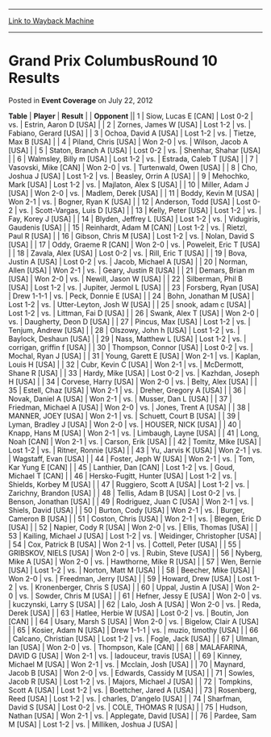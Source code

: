 
---
[Link to Wayback Machine](https://web.archive.org/web/20160927024315/http://magic.wizards.com/en/articles/archive/event-coverage/grand-prix-columbusround-10-results-2012-07-22)

[_metadata_:description]:- "TablePlayerResult"
[_metadata_:generator]:- "Drupal 7 (http://drupal.org)"
[_metadata_:node]:- "450871"
[_metadata_:publish_date]:- "2012-07-22"
[_metadata_:source]:- "div-main-content"
[_metadata_:title]:- "Grand Prix ColumbusRound 10 Results"
[_metadata_:wayback_capture_timestamp]:- "2016-09-27 02:43:15"
[_metadata_:wayback_raw_url]:- "https://web.archive.org/web/20160927024315id_/http://magic.wizards.com/en/articles/archive/event-coverage/grand-prix-columbusround-10-results-2012-07-22"
[_metadata_:wayback_url]:- "http://magic.wizards.com/en/articles/archive/event-coverage/grand-prix-columbusround-10-results-2012-07-22"
---


Grand Prix ColumbusRound 10 Results
===================================



 Posted in **Event Coverage**
 on July 22, 2012 












 **Table** | **Player** | **Result** |  | **Opponent** ||  1 | Siow, Lucas E [CAN] | Lost 0-2 | vs. | Estrin, Aaron D [USA] |
|  2 | Zornes, James W [USA] | Lost 1-2 | vs. | Fabiano, Gerard [USA] |
|  3 | Ochoa, David A [USA] | Lost 1-2 | vs. | Tietze, Max B [USA] |
|  4 | Piland, Chris [USA] | Won 2-0 | vs. | Wilson, Jacob A [USA] |
|  5 | Staton, Branch A [USA] | Lost 0-2 | vs. | Shenhar, Shahar [USA] |
|  6 | Walmsley, Billy m [USA] | Lost 1-2 | vs. | Estrada, Caleb T [USA] |
|  7 | Vasovski, Mike [CAN] | Won 2-0 | vs. | Turtenwald, Owen [USA] |
|  8 | Cho, Joshua J [USA] | Lost 1-2 | vs. | Beasley, Orrin A [USA] |
|  9 | Mehochko, Mark [USA] | Lost 1-2 | vs. | Majlaton, Alex S [USA] |
|  10 | Miller, Adam J [USA] | Won 2-0 | vs. | Madlem, Derek [USA] |
|  11 | Boddy, Kevin M [USA] | Won 2-1 | vs. | Bogner, Ryan K [USA] |
|  12 | Anderson, Todd [USA] | Lost 0-2 | vs. | Scott-Vargas, Luis D [USA] |
|  13 | Kelly, Peter [USA] | Lost 1-2 | vs. | Fay, Korey J [USA] |
|  14 | Blyden, Jeffrey L [USA] | Lost 1-2 | vs. | Vidugiris, Gaudenis [USA] |
|  15 | Reinhardt, Adam M [CAN] | Lost 1-2 | vs. | Rietzl, Paul R [USA] |
|  16 | Gibson, Chris M [USA] | Lost 1-2 | vs. | Nolan, David S [USA] |
|  17 | Oddy, Graeme R [CAN] | Won 2-0 | vs. | Poweleit, Eric T [USA] |
|  18 | Zavala, Alex [USA] | Lost 0-2 | vs. | Rill, Eric T [USA] |
|  19 | Bova, Justin A [USA] | Lost 0-2 | vs. | Jacob, Michael A [USA] |
|  20 | Norman, Allen [USA] | Won 2-1 | vs. | Geary, Justin R [USA] |
|  21 | Demars, Brian m [USA] | Won 2-0 | vs. | Newill, Jason W [USA] |
|  22 | Silberman, Phil B [USA] | Lost 1-2 | vs. | Jupiter, Jermol L [USA] |
|  23 | Forsberg, Ryan [USA] | Drew 1-1-1 | vs. | Peck, Donnie E [USA] |
|  24 | Bohn, Jonathan M [USA] | Lost 1-2 | vs. | Utter-Leyton, Josh W [USA] |
|  25 | snook, adam c [USA] | Lost 1-2 | vs. | Littman, Fai D [USA] |
|  26 | Swank, Alex T [USA] | Won 2-0 | vs. | Daugherty, Deon D [USA] |
|  27 | Pincus, Max [USA] | Lost 1-2 | vs. | Tenjum, Andrew [USA] |
|  28 | Olszowy, John h [USA] | Lost 1-2 | vs. | Baylock, Deshaun [USA] |
|  29 | Nass, Matthew L [USA] | Lost 1-2 | vs. | corrigan, griffin f [USA] |
|  30 | Thompson, Connor [USA] | Lost 0-2 | vs. | Mochal, Ryan J [USA] |
|  31 | Young, Garett E [USA] | Won 2-1 | vs. | Kaplan, Louis H [USA] |
|  32 | Cubr, Kevin C [USA] | Won 2-1 | vs. | McDermott, Shane R [USA] |
|  33 | Hardy, Mike [USA] | Lost 0-2 | vs. | Kazhdan, Joseph H [USA] |
|  34 | Corvese, Harry [USA] | Won 2-0 | vs. | Belty, Alex [USA] |
|  35 | Estell, Chaz [USA] | Won 2-1 | vs. | Dreher, Gregory A [USA] |
|  36 | Novak, Daniel A [USA] | Won 2-1 | vs. | Musser, Dan L [USA] |
|  37 | Friedman, Michael A [USA] | Won 2-0 | vs. | Jones, Trent A [USA] |
|  38 | MANNER, JOEY [USA] | Won 2-1 | vs. | Schuett, Court B [USA] |
|  39 | Lyman, Bradley J [USA] | Won 2-0 | vs. | HOUSER, NICK [USA] |
|  40 | Knapp, Hans M [USA] | Won 2-1 | vs. | Limbaugh, Layne [USA] |
|  41 | Long, Noah [CAN] | Won 2-1 | vs. | Carson, Erik [USA] |
|  42 | Tomitz, Mike [USA] | Lost 1-2 | vs. | Ritner, Ronnie [USA] |
|  43 | Yu, Jarvis K [USA] | Won 2-1 | vs. | Wagstaff, Evan [USA] |
|  44 | Foster, Jeph W [USA] | Won 2-1 | vs. | Tom, Kar Yung E [CAN] |
|  45 | Lanthier, Dan [CAN] | Lost 1-2 | vs. | Goud, Michael T [CAN] |
|  46 | Hersko-Fugitt, Hunter [USA] | Lost 1-2 | vs. | Shields, Korbey M [USA] |
|  47 | Ruggiero, Scott A [USA] | Lost 1-2 | vs. | Zarichny, Brandon [USA] |
|  48 | Tellis, Adam B [USA] | Lost 0-2 | vs. | Benson, Jonathan [USA] |
|  49 | Rodriguez, Juan C [USA] | Won 2-1 | vs. | Shiels, David [USA] |
|  50 | Burton, Cody [USA] | Won 2-1 | vs. | Burger, Cameron B [USA] |
|  51 | Coston, Chris [USA] | Won 2-1 | vs. | Blegen, Eric D [USA] |
|  52 | Napier, Cody R [USA] | Won 2-0 | vs. | Ellis, Thomas [USA] |
|  53 | Kailing, Michael J [USA] | Lost 1-2 | vs. | Weidinger, Christopher [USA] |
|  54 | Cox, Patrick B [USA] | Won 2-1 | vs. | Cottell, Peter [USA] |
|  55 | GRIBSKOV, NIELS [USA] | Won 2-0 | vs. | Rubin, Steve [USA] |
|  56 | Nyberg, Mike A [USA] | Won 2-0 | vs. | Hawthorne, Mike R [USA] |
|  57 | Wen, Bernie [USA] | Lost 1-2 | vs. | Norton, Matt M [USA] |
|  58 | Beecher, Mike [USA] | Won 2-0 | vs. | Freedman, Jerry [USA] |
|  59 | Howard, Drew [USA] | Lost 1-2 | vs. | Kronenberger, Chris S [USA] |
|  60 | Uppal, Justin A [USA] | Won 2-0 | vs. | Sowder, Chris M [USA] |
|  61 | Hefner, Jessy E [USA] | Won 2-0 | vs. | kuczynski, Larry S [USA] |
|  62 | Lalo, Josh A [USA] | Won 2-0 | vs. | Reda, Derek [USA] |
|  63 | Hatlee, Herbie W [USA] | Lost 0-2 | vs. | Boutin, Jon [CAN] |
|  64 | Usary, Marsh S [USA] | Won 2-0 | vs. | Bigelow, Clair A [USA] |
|  65 | Kosier, Adam N [USA] | Drew 1-1-1 | vs. | muzio, timothy [USA] |
|  66 | Calcano, Christian [USA] | Lost 1-2 | vs. | Fogle, Jack [USA] |
|  67 | Ulman, Ian [USA] | Won 2-0 | vs. | Thompson, Kale [CAN] |
|  68 | MALAFARINA, DAVID G [USA] | Won 2-1 | vs. | ladouceur, travis [USA] |
|  69 | Kinney, Michael M [USA] | Won 2-1 | vs. | Mcclain, Josh [USA] |
|  70 | Maynard, Jacob B [USA] | Won 2-0 | vs. | Edwards, Cassidy M [USA] |
|  71 | Sowles, Jacob R [USA] | Lost 1-2 | vs. | Majors, Michael J [USA] |
|  72 | Tompkins, Scott A [USA] | Lost 1-2 | vs. | Boettcher, Jared A [USA] |
|  73 | Rosenberg, Reed [USA] | Lost 1-2 | vs. | charles, D'angelo [USA] |
|  74 | Sharfman, David S [USA] | Lost 0-2 | vs. | COLE, THOMAS R [USA] |
|  75 | Hudson, Nathan [USA] | Won 2-1 | vs. | Applegate, David [USA] |
|  76 | Pardee, Sam M [USA] | Lost 1-2 | vs. | Milliken, Joshua J [USA] |







